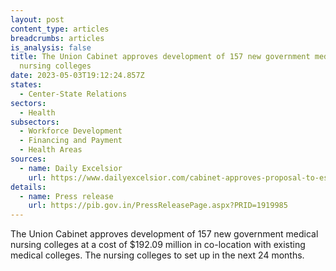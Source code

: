 ```yaml
---
layout: post
content_type: articles
breadcrumbs: articles
is_analysis: false
title: The Union Cabinet approves development of 157 new government medical
  nursing colleges
date: 2023-05-03T19:12:24.857Z
states:
  - Center-State Relations
sectors:
  - Health
subsectors:
  - Workforce Development
  - Financing and Payment
  - Health Areas
sources:
  - name: Daily Excelsior
    url: https://www.dailyexcelsior.com/cabinet-approves-proposal-to-establish-157-new-nursing-colleges-at-cost-of-rs-1570-crore/
details:
  - name: Press release
    url: https://pib.gov.in/PressReleasePage.aspx?PRID=1919985
---
```

The Union Cabinet approves development of 157 new government medical nursing colleges at a cost of $192.09 million in co-location with existing medical colleges. The nursing colleges to set up in the next 24 months.